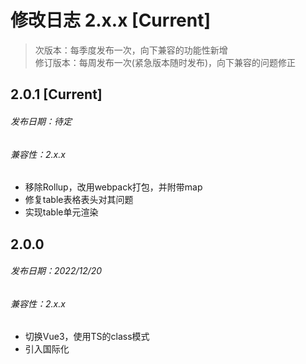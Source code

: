 # 修改日志 2.x.x [Current]

> 次版本：每季度发布一次，向下兼容的功能性新增  
> 修订版本：每周发布一次(紧急版本随时发布)，向下兼容的问题修正

## 2.0.1 [Current]
###### 发布日期：待定
###### 兼容性：2.x.x
+ 移除Rollup，改用webpack打包，并附带map
+ 修复table表格表头对其问题
+ 实现table单元渲染

## 2.0.0 
###### 发布日期：2022/12/20
###### 兼容性：2.x.x
+ 切换Vue3，使用TS的class模式
+ 引入国际化


